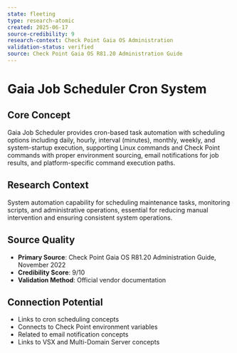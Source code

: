 ```yaml
---
state: fleeting
type: research-atomic
created: 2025-06-17
source-credibility: 9
research-context: Check Point Gaia OS Administration
validation-status: verified
source: Check Point Gaia OS R81.20 Administration Guide
---
```


# Gaia Job Scheduler Cron System

## Core Concept
Gaia Job Scheduler provides cron-based task automation with scheduling options including daily, hourly, interval (minutes), monthly, weekly, and system-startup execution, supporting Linux commands and Check Point commands with proper environment sourcing, email notifications for job results, and platform-specific command execution paths.

## Research Context
System automation capability for scheduling maintenance tasks, monitoring scripts, and administrative operations, essential for reducing manual intervention and ensuring consistent system operations.

## Source Quality
- **Primary Source**: Check Point Gaia OS R81.20 Administration Guide, November 2022
- **Credibility Score**: 9/10
- **Validation Method**: Official vendor documentation

## Connection Potential
- Links to cron scheduling concepts
- Connects to Check Point environment variables
- Related to email notification concepts
- Links to VSX and Multi-Domain Server concepts